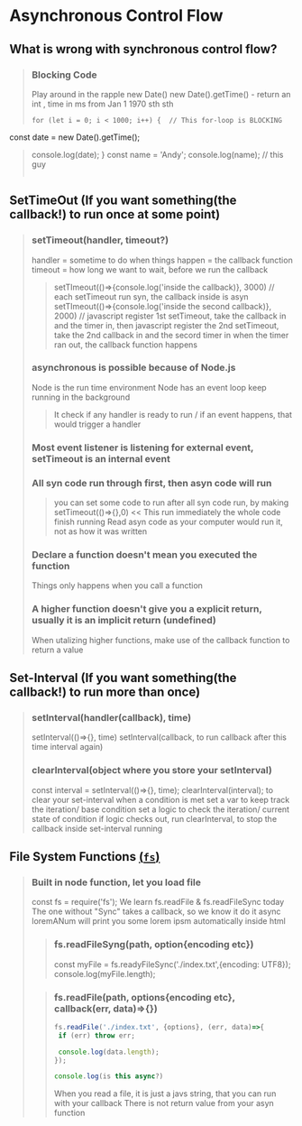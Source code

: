 # Asynchronous Control Flow

## What is wrong with synchronous control flow? 
> ### Blocking Code
> Play around in the rapple 
> new Date()
> new Date().getTime() - return an int , time in ms from Jan 1 1970 sth sth
> ```
> for (let i = 0; i < 1000; i++) {  // This for-loop is BLOCKING 
  const date = new Date().getTime();
> console.log(date);
> }
> const name = 'Andy';
> console.log(name);                // this guy
> ```



## SetTimeOut (If you want something(the callback!) to run once at some point)
> ### setTimeout(handler, timeout?)
> handler = sometime to do when things happen = the callback function
> timeout = how long we want to wait, before we run the callback
>> setTImeout(()=>{console.log('inside the callback)}, 3000) // each setTimeout run syn, the callback inside is asyn
>> setTImeout(()=>{console.log('inside the second callback)}, 2000) //
> javascript register 1st setTimeout, take the callback in and the timer in, then javascript register the 2nd setTimeout, take the 2nd callback in and the secord timer in
>> when the timer ran out, the callback function happens 
>
> ### asynchronous is possible because of Node.js
> Node is the run time environment
> Node has an event loop keep running in the background
>> It check if any handler is ready to run / if an event happens, that would trigger a handler
>
> ### Most event listener is listening for external event, setTimeout is an internal event
>
> ### All syn code run through first, then asyn code will run 
>> you can set some code to run after all syn code run, by making setTimeout(()=>{},0) << This run immediately the whole code finish running
>> Read asyn code as your computer would run it, not as how it was written
> ### Declare a function doesn't mean you executed the function
> Things only happens when you call a function
> ### A higher function doesn't give you a explicit return, usually it is an implicit return (undefined)
> When utalizing higher functions, make use of the callback function to return a value
> 
## Set-Interval (If you want something(the callback!) to run more than once)
> ### setInterval(handler(callback), time)
> setInterval(()=>{}, time)
> setInterval(callback, to run callback after this time interval again)
> ### clearInterval(object where you store your setInterval)
> const interval = setInterval(()=>{}, time);
> clearInterval(interval);
> to clear your set-interval when a condition is met
> set a var to keep track the iteration/ base condition
> set a logic to check the iteration/ current state of condition
> if logic checks out, run clearInterval, to stop the callback inside set-interval running


## File System Functions [(`fs`)](nodejs.org/api/fs.html)
> ### Built in node function, let you load file
> const fs = require('fs');
> We learn fs.readFile & fs.readFileSync today
> The one without "Sync" takes a callback, so we know it do it async
> loremANum will print you some lorem ipsm automatically inside html
>> ### fs.readFileSyng(path, option{encoding etc})
>> const myFile = fs.readyFileSync('./index.txt',{encoding: UTF8});
>> console.log(myFile.length);
>
>> ### fs.readFile(path, options{encoding etc}, callback(err, data)=>{})
>> ```javascript
>> fs.readFile('./index.txt', {options}, (err, data)=>{
>>  if (err) throw err;
>>
>>  console.log(data.length);
>>});
>>
>>console.log(is this async?)
>> ```
>> When you read a file, it is just a javs string, that you can run with your callback
>> There is not return value from your asyn function